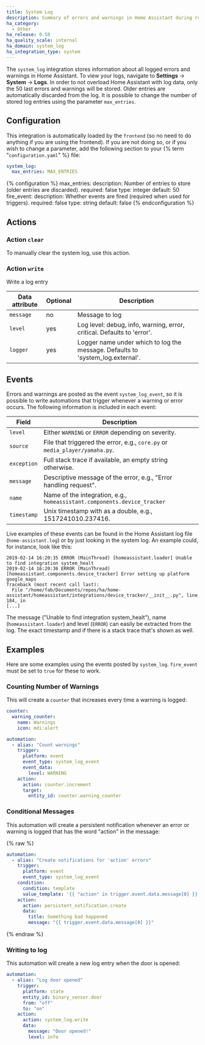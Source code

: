 ```yaml
---
title: System Log
description: Summary of errors and warnings in Home Assistant during runtime.
ha_category:
  - Other
ha_release: 0.58
ha_quality_scale: internal
ha_domain: system_log
ha_integration_type: system
---
```


The `system_log` integration stores information about all logged errors and warnings in Home Assistant. To view your logs, navigate to **Settings** -> **System** -> **Logs**. In order to not overload Home Assistant with log data, only the 50 last errors and warnings will be stored. Older entries are automatically discarded from the log. It is possible to change the number of stored log entries using the parameter `max_entries`.

## Configuration

This integration is automatically loaded by the `frontend` (so no need to do anything if you are using the frontend). If you are not doing so, or if you wish to change a parameter, add the following section to your {% term "`configuration.yaml`" %} file:

```yaml
system_log:
  max_entries: MAX_ENTRIES
```

{% configuration %}
max_entries:
  description: Number of entries to store (older entries are discarded).
  required: false
  type: integer
  default: 50
fire_event:
  description: Whether events are fired (required when used for triggers).
  required: false
  type: string
  default: false
{% endconfiguration %}

## Actions

### Action `clear`

To manually clear the system log, use this action.

### Action `write`

Write a log entry

| Data attribute | Optional | Description                                                                    |
| ---------------------- | -------- | ------------------------------------------------------------------------------ |
| `message`              | no       | Message to log                                                                 |
| `level`                | yes      | Log level: debug, info, warning, error, critical. Defaults to 'error'.         |
| `logger`               | yes      | Logger name under which to log the message. Defaults to 'system_log.external'. |

## Events

Errors and warnings are posted as the event `system_log_event`, so it is possible to write automations that trigger whenever a warning or error occurs. The following information is included in each event:

| Field       | Description                                                                 |
| ----------- | --------------------------------------------------------------------------- |
| `level`     | Either `WARNING` or `ERROR` depending on severity.                          |
| `source`    | File that triggered the error, e.g., `core.py` or `media_player/yamaha.py`. |
| `exception` | Full stack trace if available, an empty string otherwise.                   |
| `message`   | Descriptive message of the error, e.g., "Error handling request".           |
| `name`      | Name of the integration, e.g., `homeassistant.components.device_tracker`    |
| `timestamp` | Unix timestamp with as a double, e.g., 1517241010.237416.                   |

Live examples of these events can be found in the Home Assistant log file (`home-assistant.log`) or by just looking in the system log. An example could, for instance, look like this:

```text
2019-02-14 16:20:35 ERROR (MainThread) [homeassistant.loader] Unable to find integration system_healt
2019-02-14 16:20:36 ERROR (MainThread) [homeassistant.components.device_tracker] Error setting up platform google_maps
Traceback (most recent call last):
  File "/home/fab/Documents/repos/ha/home-assistant/homeassistant/integrations/device_tracker/__init__.py", line 184, in
[...]
```

The message ("Unable to find integration system_healt"), name (`homeassistant.loader`) and level (`ERROR`) can easily be extracted from the log. The exact timestamp and if there is a stack trace that's shown as well. 

## Examples 

Here are some examples using the events posted by `system_log`. `fire_event` must be set to `true` for these to work.

### Counting Number of Warnings

This will create a `counter` that increases every time a warning is logged:

```yaml
counter:
  warning_counter:
    name: Warnings
    icon: mdi:alert

automation:
  - alias: "Count warnings"
    trigger:
      platform: event
      event_type: system_log_event
      event_data:
        level: WARNING
    action:
      action: counter.increment
      target:
        entity_id: counter.warning_counter
```

### Conditional Messages

This automation will create a persistent notification whenever an error or warning is logged that has the word "action" in the message:

{% raw %}

```yaml
automation:
  - alias: "Create notifications for 'action' errors"
    trigger:
      platform: event
      event_type: system_log_event
    condition:
      condition: template
      value_template: '{{ "action" in trigger.event.data.message[0] }}'
    action:
      action: persistent_notification.create
      data:
        title: Something bad happened
        message: "{{ trigger.event.data.message[0] }}"
```

{% endraw %}

### Writing to log

This automation will create a new log entry when the door is opened:

```yaml
automation:
  - alias: "Log door opened"
    trigger:
      platform: state
      entity_id: binary_sensor.door
      from: "off"
      to: "on"
    action:
      action: system_log.write
      data:
        message: "Door opened!"
        level: info
```
